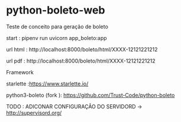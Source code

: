 # python-boleto-web
Teste de conceito para geração de boleto


start : pipenv run uvicorn app_boleto:app  

url html : http://localhost:8000/boleto/html/XXXX-12121221212 

url pdf  : http://localhost:8000/boleto/html/XXXX-12121221212 
 
Framework

starlette :https://www.starlette.io/

python3-boleto  (fork ): https://github.com/Trust-Code/python-boleto

TODO : ADICONAR CONFIGURAÇÂO DO SERVIDORD -> http://supervisord.org/
